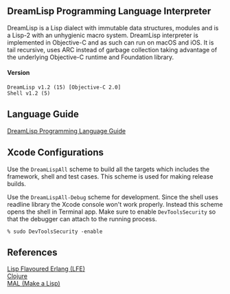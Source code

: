 ## DreamLisp Programming Language Interpreter

DreamLisp is a Lisp dialect with immutable data structures, modules and is a 
Lisp-2 with an unhygienic macro system. DreamLisp interpreter is implemented in
Objective-C and as such can run on macOS and iOS. It is tail recursive, uses ARC
instead of garbage collection taking advantage of the underlying Objective-C
runtime and Foundation library.

#### Version

```
DreamLisp v1.2 (15) [Objective-C 2.0]
Shell v1.2 (5)
```

## Language Guide

[DreamLisp Programming Language Guide](DreamLisp%20Language%20Guide.md)

## Xcode Configurations

Use the `DreamLispAll` scheme to build all the targets which includes the 
framework, shell and test cases. This scheme is used for making release builds.  

Use the `DreamLispAll-Debug` scheme for development. Since the shell uses 
readline library the Xcode console won't work properly. Instead this scheme 
opens the shell in Terminal app. Make sure to enable `DevToolsSecurity` so that
the debugger can attach to the running process.

```
% sudo DevToolsSecurity -enable
```

## References

[Lisp Flavoured Erlang (LFE)](https://github.com/rvirding/lfe)  
[Clojure](https://clojure.org)  
[MAL (Make a Lisp)](https://github.com/kanaka/mal/)  
